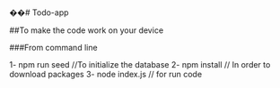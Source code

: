 ��# Todo-app



##To make the code work on your device 

###From command line

1- npm run seed //To initialize the database
2- npm install // In order to download packages 
3- node index.js // for run code  
